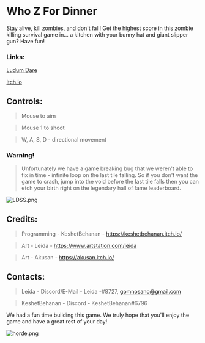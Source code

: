 # Who Z For Dinner

Stay alive, kill zombies, and don't fall! Get the highest score in this zombie killing survival game in... a kitchen with your bunny hat and giant slipper gun? Have fun!

### Links:
[Ludum Dare](https://ldjam.com/events/ludum-dare/42/whats-for-dinner)

[Itch.io](https://keshetbehanan.itch.io/who-z-for-dinner)

## Controls:

> Mouse to aim

> Mouse 1 to shoot

> W, A, S, D - directional movement

### Warning!
> Unfortunately we have a game breaking bug that we weren't able to fix in time - infinite loop on the last tile falling. So if you don't want the game to crash, jump into the void before the last tile falls then you can etch your birth right on the legendary hall of fame leaderboard.

![LDSS.png](https://static.jam.vg/raw/752/61/z/1a007.png)

## Credits:

> Programming - KeshetBehanan - https://keshetbehanan.itch.io/

> Art - Leida - https://www.artstation.com/ieida

> Art - Akusan - https://akusan.itch.io/

## Contacts:

> Leida - Discord/E-Mail - Leida -#8727, gomnosano@gmail.com

> KeshetBehanan - Discord - KeshetBehanan#6796

We had a fun time building this game. We truly hope that you'll enjoy the game and have a great rest of your day!

![horde.png](https://static.jam.vg/raw/ac6/8/z/19dcc.png)
